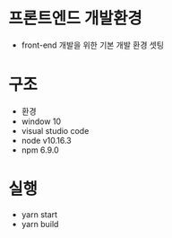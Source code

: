  프론트엔드 개발환경
==========================
* front-end 개발을 위한 기본 개발 환경 셋팅

구조
==========================
* 환경
 * window 10
 * visual studio code
 * node v10.16.3
 * npm 6.9.0

 실행
==========================
* yarn start
* yarn build
